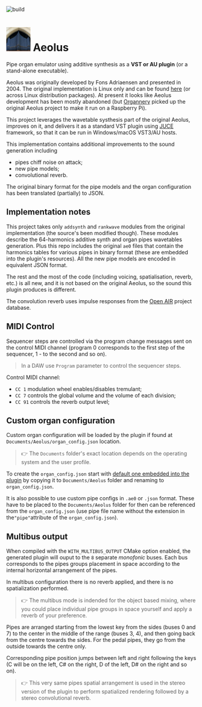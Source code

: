 ![build](https://github.com/Archie3d/aeolus_plugin/actions/workflows/build.yml/badge.svg)

# ![aeolus](Resources/icons/icon64.png) Aeolus
Pipe organ emulator using additive synthesis as a **VST or AU plugin** (or a stand-alone executable).

Aeolus was originally developed by Fons Adriaensen and presented in 2004. The original implementation is Linux only and can be found [here](https://kokkinizita.linuxaudio.org/linuxaudio/aeolus/) (or across Linux distribution packages). At present it looks like Aeolus development has been mostly abandoned (but [Organnery](https://organnery.com/) picked up the original Aeolus project to make it run on a Raspberry Pi).

This project leverages the wavetable systhesis part of the original Aeolus, improves on it, and delivers it as a standard VST plugin using [JUCE](https://github.com/juce-framework/JUCE) framework, so that it can be run in Windows/macOS VST3/AU hosts.

This implementation contains additional improvements to the sound generation including
- pipes chiff noise on attack;
- new pipe models;
- convolutional reverb.

The original binary format for the pipe models and the organ configuration has been translated (partially) to JSON.

## Implementation notes

This project takes only `addsynth` and `rankwave` modules from the original implementation (the source's been modified though). These modules describe the 64-harmonics additive synth and organ pipes wavetables generation. Plus this repo includes the original `ae0` files that contain the harmonics tables for various pipes in binary format (these are embedded into the plugin's resources). All the new pipe models are encoded in equivalent JSON format.

The rest and the most of the code (including voicing, spatialisation, reverb, etc.) is all new, and it is not based on the original Aeolus, so the sound this plugin produces is different.

The convolution reverb uses impulse responses from the [Open AIR](https://www.openair.hosted.york.ac.uk/) project database.

## MIDI Control
Sequencer steps are controlled via the program change messages sent on the control MIDI channel (program 0 corresponds to the first step of the sequencer, 1 - to the second and so on).
> In a DAW use `Program` parameter to control the sequencer steps.

Control MIDI channel:
- `CC 1` modulation wheel enables/disables tremulant;
- `CC 7` controls the global volume and the volume of each division;
- `CC 91` controls the reverb output level;

## Custom organ configuration
Custom organ configuration will be loaded by the plugin if found at `Documents/Aeolus/organ_config.json` location.
> :point_right: The `Documents` folder's exact location depends on the operating system and the user profile.

To create the `organ_config.json` start with [default one embedded into the plugin](Resources/configs/default_organ.json) by copying it to `Documents/Aeolus` folder and renaming to `organ_config.json`.

It is also possible to use custom pipe configs in `.ae0` or `.json` format. These have to be placed to the `Documents/Aeolus` folder for then can be referenced from the `organ_config.json` (use pipe file name without the extension in the`"pipe"`attribute of the `organ_config.json`).

## Multibus output
When compiled with the `WITH_MULTIBUS_OUTPUT` CMake option enabled, the generated plugin will ouput to the `8` separate _monofonic_ buses. Each bus corresponds to the pipes groups placement in space according to the internal horizontal arrangement of the pipes.

In multibus configuration there is no reverb applied, and there is no spatialization performed.

> :point_right: The multibus mode is indended for the object based mixing, where you could place individual pipe groups in space yourself and apply a reverb of your preference.

Pipes are arranged starting from the lowest key from the sides (buses 0 and 7) to the center in the middle of the range (buses 3, 4), and then going back from the centre towards the sides. For the pedal pipes, they go from the outside towards the centre only.

Corresponding pipe position jumps between left and right following the keys (C will be on the left, C# on the right, D of the left, D# on the right and so on).

> :point_right: This very same pipes spatial arrangement is used in the stereo version of the plugin to perform spatialized rendering followed by a stereo convolutional reverb.
